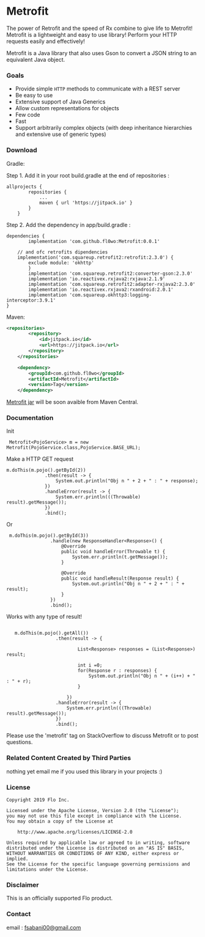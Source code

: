 # Metrofit

The power of Retrofit and the speed of Rx combine to give life to Metrofit!
Metrofit is a lightweight and easy to use library!
Perform your HTTP requests easily and effectively!

Metrofit is a Java library that also uses Gson to convert a JSON string to an equivalent Java object.

### Goals
  * Provide simple `HTTP` methods to communicate with a REST server
  * Be easy to use
  * Extensive support of Java Generics
  * Allow custom representations for objects
  * Few code
  * Fast
  * Support arbitrarily complex objects (with deep inheritance hierarchies and extensive use of generic types)

### Download

Gradle:

Step 1. Add it in your root build.gradle at the end of repositories :
```
allprojects {
		repositories {
			...
			maven { url 'https://jitpack.io' }
		}
	}
  ```
Step 2. Add the dependency in app/build.gradle :

```
dependencies {
        implementation 'com.github.fl0wo:Metrofit:0.0.1'
	
	// and ofc retrofits dipendencies
	implementation('com.squareup.retrofit2:retrofit:2.3.0') {
		exclude module: 'okhttp'
	    }
	    implementation 'com.squareup.retrofit2:converter-gson:2.3.0'
	    implementation 'io.reactivex.rxjava2:rxjava:2.1.9'
	    implementation 'com.squareup.retrofit2:adapter-rxjava2:2.3.0'
	    implementation 'io.reactivex.rxjava2:rxandroid:2.0.1'
	    implementation 'com.squareup.okhttp3:logging-interceptor:3.9.1'
}
```

Maven:
```xml
<repositories>
		<repository>
		    <id>jitpack.io</id>
		    <url>https://jitpack.io</url>
		</repository>
	</repositories>

	<dependency>
	    <groupId>com.github.fl0wo</groupId>
	    <artifactId>Metrofit</artifactId>
	    <version>Tag</version>
	</dependency>
```

[Metrofit jar]() will be soon avaible from Maven Central.

### Documentation
 
 Init
 ```
  Metrofit<PojoService> m = new Metrofit(PojoService.class,PojoService.BASE_URL);
 ```
 
 Make a HTTP GET request
 
```
m.doThis(m.pojo().getById(2))
              .then(result -> {
                  System.out.println("Obj n " + 2 + " : " + response);
              })
              .handleError(result -> {
                  System.err.println(((Throwable) result).getMessage());
              })
              .bind();
  ```
  Or 
  
  
  ```
   m.doThis(m.pojo().getById(3))
                  .handle(new ResponseHandler<Response>() {
                      @Override
                      public void handleError(Throwable t) {
                          System.err.println(t.getMessage());
                      }

                      @Override
                      public void handleResult(Response result) {
                          System.out.println("Obj n " + 2 + " : " + result);
                      }
                  })
                  .bind();
  ```
Works with any type of result!

```

   m.doThis(m.pojo().getAll())
                  .then(result -> {

                          List<Response> responses = (List<Response>) result;

                          int i =0;
                          for(Response r : responses) {
                              System.out.println("Obj n " + (i++) + " : " + r);
                          }

                      })
                  .handleError(result -> {
                      System.err.println(((Throwable) result).getMessage());
                  })
                  .bind();
```
 
Please use the 'metrofit' tag on StackOverflow to discuss Metrofit or to post questions.

### Related Content Created by Third Parties
  nothing yet
  email me if you used this library in your projects :)

### License

```
Copyright 2019 Flo Inc.

Licensed under the Apache License, Version 2.0 (the "License");
you may not use this file except in compliance with the License.
You may obtain a copy of the License at

    http://www.apache.org/licenses/LICENSE-2.0

Unless required by applicable law or agreed to in writing, software
distributed under the License is distributed on an "AS IS" BASIS,
WITHOUT WARRANTIES OR CONDITIONS OF ANY KIND, either express or implied.
See the License for the specific language governing permissions and
limitations under the License.
```

### Disclaimer

This is an officially supported Flo product.

### Contact

email : fsabani00@gmail.com


